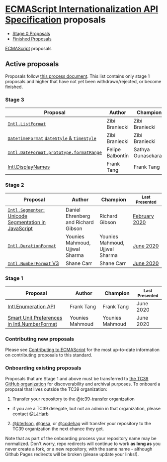 # [ECMAScript Internationalization API Specification](https://github.com/tc39/ecma402) proposals

 - [Stage 0 Proposals](stage-0-proposals.md)
 - [Finished Proposals](finished-proposals.md)

 [ECMAScript](../README.md) proposals

## Active proposals

Proposals follow [this process document](https://tc39.github.io/process-document/).
This list contains only stage 1 proposals and higher that have not yet been withdrawn/rejected, or become finished.

### Stage 3

| Proposal                                                               | Author                           | Champion                         | <sub>Last Presented</sub>                             |
| ---------------------------------------------------------------------- | -------------------------------- | -------------------------------- | ----------------------------------------------------- |
| [`Intl.ListFormat`][intl.listformat]                                   | Zibi Braniecki                   | Zibi Braniecki                   |                                                       |
| [`DateTimeFormat` `dateStyle` & `timeStyle`][datetimeformat]           | Zibi Braniecki                   | Zibi Braniecki                   | [March&nbsp;2019][datetimeformat-notes]               |
| [`Intl.DateFormat.prototype.formatRange`][formatrange]                 | Felipe Balbontín                 | Sathya Gunasekaran               | [March&nbsp;2019][formatrange-notes]                  |
| [Intl.DisplayNames][proposal-intl-displaynames]                        | Frank Tang                       | Frank Tang                       | [October&nbsp;2019][proposal-intl-displaynames-notes] |

### Stage 2

| Proposal                                                               | Author                                    | Champion                                                       | <sub>Last Presented</sub>             |
| ---------------------------------------------------------------------- | ----------------------------------------- | -------------------------------------------------------------- | ------------------------------------- |
| [`Intl.Segmenter`: Unicode Segmentation in JavaScript][intl-segmenter] | Daniel Ehrenberg and Richard Gibson       | Richard Gibson                                                 | [February 2020][intl-segmenter-notes] |
| [`Intl.DurationFormat`][intl.durationformat]                           | Younies Mahmoud, Ujjwal Sharma   | Younies Mahmoud, Ujjwal Sharma   | [June&nbsp;2020][intl.durationformat-notes]           |
| [`Intl.NumberFormat` V3][intl-v3]                                      | Shane Carr                                | Shane Carr                                                     | [June 2020][intl-v3-notes]            |

### Stage 1

| Proposal                                                     | Author          | Champion        | <sub>Last Presented</sub>                                        |
| ------------------------------------------------------------ | --------------- | --------------- | ---------------------------------------------------------------- |
| [Intl.Enumeration API][intl-enumeration]                     | Frank Tang      | Frank Tang      | June 2020                                                        |
| [Smart Unit Preferences in Intl.NumberFormat][smart-units]   | Younies Mahmoud | Younies Mahmoud | June 2020                                                        |

### Contributing new proposals

Please see [Contributing to ECMAScript](https://github.com/tc39/ecma262/blob/master/CONTRIBUTING.md) for the most up-to-date information on contributing proposals to this standard.

### Onboarding existing proposals

Proposals that are Stage 1 and above must be transferred to [the TC39 GitHub organization](https://github.com/tc39) for discoverability and archival purposes. To onboard a proposal that lives outside the TC39 organization:

1. Transfer your repository to the [@tc39-transfer](http://github.com/tc39-transfer) organization
  - if you are a TC39 delegate, but not an admin in that organization, please contact [@LJHarb](https://github.com/ljharb)
2. [@bterlson](https://github.com/bterlson), [@gesa](https://github.com/gesa), or [@codehag](https://github.com/codehag) will transfer your repository to the TC39 organization the next chance they get.

Note that as part of the onboarding process your repository name may be normalized. Don't worry, repo redirects will continue to work **as long as** you never create a fork, or a new repository, with the same name - although Github Pages redirects will be broken (please update your links!).

[intl-segmenter]: https://github.com/tc39/proposal-intl-segmenter
[intl-segmenter-notes]: https://github.com/tc39/notes/blob/master/meetings/2020-02/february-5.md#intlsegmenter-stage-2-update
[intl.listformat]: https://github.com/tc39/proposal-intl-list-format
[datetimeformat]: https://github.com/tc39/proposal-intl-datetime-style
[datetimeformat-notes]: https://github.com/tc39/notes/blob/master/meetings/2019-03/mar-26.md#datestyletimestyle-for-stage-3
[formatrange]: https://github.com/tc39/proposal-intl-DateTimeFormat-formatRange
[formatrange-notes]: https://github.com/tc39/notes/blob/master/meetings/2019-03/mar-26.md#intldatetimeformatprototypeformatrange-for-stage-3
[proposal-intl-displaynames]: https://github.com/tc39/proposal-intl-displaynames
[proposal-intl-displaynames-notes]: https://github.com/tc39/notes/blob/master/meetings/2019-10/october-2.md#intldisplaynames
[intl.durationformat]: https://github.com/tc39/proposal-intl-duration-format
[intl.durationformat-notes]: https://github.com/tc39/notes/blob/master/meetings/2020-02/february-6.md#time-duration-format-proposal-for-stage-1
[intl-v3]: https://github.com/sffc/proposal-intl-numberformat-v3
[intl-v3-notes]: https://github.com/tc39/notes/blob/master/meetings/2020-06/june-2.md#intlnumberformat-v3-for-stage-2
[intl-enumeration]: https://github.com/FrankYFTang/proposal-intl-enumeration
[smart-units]: https://github.com/younies/proposal-intl-number-format-usage
